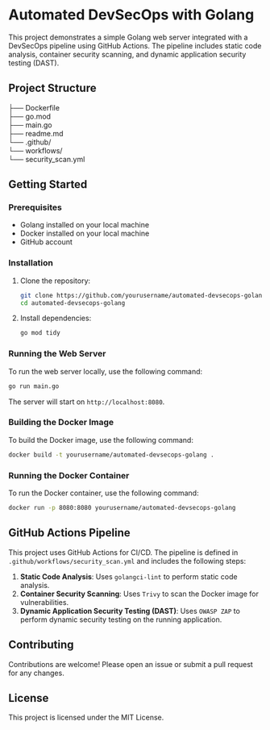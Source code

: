 # Automated DevSecOps with Golang

This project demonstrates a simple Golang web server integrated with a DevSecOps pipeline using GitHub Actions. The pipeline includes static code analysis, container security scanning, and dynamic application security testing (DAST).

## Project Structure

├── Dockerfile  
├── go.mod  
├── main.go  
├── readme.md  
└── .github/  
    └── workflows/  
        └── security_scan.yml

## Getting Started

### Prerequisites

- Golang installed on your local machine
- Docker installed on your local machine
- GitHub account

### Installation

1. Clone the repository:
    ```sh
    git clone https://github.com/yourusername/automated-devsecops-golang.git
    cd automated-devsecops-golang
    ```

2. Install dependencies:
    ```sh
    go mod tidy
    ```

### Running the Web Server

To run the web server locally, use the following command:
```sh
go run main.go
```

The server will start on `http://localhost:8080`.

### Building the Docker Image

To build the Docker image, use the following command:
```sh
docker build -t yourusername/automated-devsecops-golang .
```

### Running the Docker Container

To run the Docker container, use the following command:
```sh
docker run -p 8080:8080 yourusername/automated-devsecops-golang
```

## GitHub Actions Pipeline

This project uses GitHub Actions for CI/CD. The pipeline is defined in `.github/workflows/security_scan.yml` and includes the following steps:

1. **Static Code Analysis**: Uses `golangci-lint` to perform static code analysis.
2. **Container Security Scanning**: Uses `Trivy` to scan the Docker image for vulnerabilities.
3. **Dynamic Application Security Testing (DAST)**: Uses `OWASP ZAP` to perform dynamic security testing on the running application.

## Contributing

Contributions are welcome! Please open an issue or submit a pull request for any changes.

## License

This project is licensed under the MIT License.

